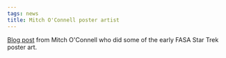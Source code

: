 ```yaml
---
tags: news
title: Mitch O'Connell poster artist
---
```

[Blog post](https://mitchoconnell.blogspot.com/2011/02/from-archives_5861.html) from Mitch O'Connell who did some of the early FASA Star Trek poster art. 